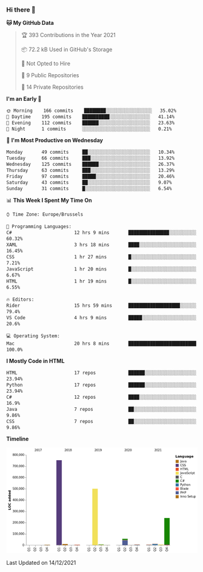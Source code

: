 ### Hi there 👋

<!--START_SECTION:waka-->
**🐱 My GitHub Data** 

> 🏆 393 Contributions in the Year 2021
 > 
> 📦 72.2 kB Used in GitHub's Storage 
 > 
> 🚫 Not Opted to Hire
 > 
> 📜 9 Public Repositories 
 > 
> 🔑 14 Private Repositories  
 > 
**I'm an Early 🐤** 

```text
🌞 Morning    166 commits    ████████░░░░░░░░░░░░░░░░░   35.02% 
🌆 Daytime    195 commits    ██████████░░░░░░░░░░░░░░░   41.14% 
🌃 Evening    112 commits    ██████░░░░░░░░░░░░░░░░░░░   23.63% 
🌙 Night      1 commits      ░░░░░░░░░░░░░░░░░░░░░░░░░   0.21%

```
📅 **I'm Most Productive on Wednesday** 

```text
Monday       49 commits     ██░░░░░░░░░░░░░░░░░░░░░░░   10.34% 
Tuesday      66 commits     ███░░░░░░░░░░░░░░░░░░░░░░   13.92% 
Wednesday    125 commits    ██████░░░░░░░░░░░░░░░░░░░   26.37% 
Thursday     63 commits     ███░░░░░░░░░░░░░░░░░░░░░░   13.29% 
Friday       97 commits     █████░░░░░░░░░░░░░░░░░░░░   20.46% 
Saturday     43 commits     ██░░░░░░░░░░░░░░░░░░░░░░░   9.07% 
Sunday       31 commits     █░░░░░░░░░░░░░░░░░░░░░░░░   6.54%

```


📊 **This Week I Spent My Time On** 

```text
⌚︎ Time Zone: Europe/Brussels

💬 Programming Languages: 
C#                       12 hrs 9 mins       ███████████████░░░░░░░░░░   60.32% 
XAML                     3 hrs 18 mins       ████░░░░░░░░░░░░░░░░░░░░░   16.45% 
CSS                      1 hr 27 mins        █░░░░░░░░░░░░░░░░░░░░░░░░   7.21% 
JavaScript               1 hr 20 mins        █░░░░░░░░░░░░░░░░░░░░░░░░   6.67% 
HTML                     1 hr 19 mins        █░░░░░░░░░░░░░░░░░░░░░░░░   6.55%

🔥 Editors: 
Rider                    15 hrs 59 mins      ███████████████████░░░░░░   79.4% 
VS Code                  4 hrs 9 mins        █████░░░░░░░░░░░░░░░░░░░░   20.6%

💻 Operating System: 
Mac                      20 hrs 8 mins       █████████████████████████   100.0%

```

**I Mostly Code in HTML** 

```text
HTML                     17 repos            ██████░░░░░░░░░░░░░░░░░░░   23.94% 
Python                   17 repos            ██████░░░░░░░░░░░░░░░░░░░   23.94% 
C#                       12 repos            ████░░░░░░░░░░░░░░░░░░░░░   16.9% 
Java                     7 repos             ██░░░░░░░░░░░░░░░░░░░░░░░   9.86% 
CSS                      7 repos             ██░░░░░░░░░░░░░░░░░░░░░░░   9.86%

```


**Timeline**

![Chart not found](https://raw.githubusercontent.com/guillaumedeplancke/guillaumedeplancke/main/charts/bar_graph.png) 


 Last Updated on 14/12/2021
<!--END_SECTION:waka-->
